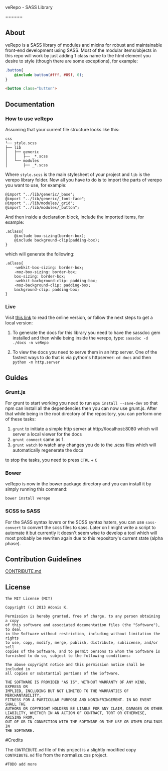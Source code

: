 veRepo - SASS Library

======

## About

veRepo is a SASS library of modules and mixins for robust and maintainable front-end development using SASS. Most of the modular items/objects in this repo will work by just adding 1 class name to the html element you desire to style (though there are some exceptions), for example:

```scss
.button{
	@include button(#fff, #09f, 0);
}
```

```html
<button class="button">
```

## Documentation

### How to use veRepo

Assuming that your current file structure looks like this:

	css
	└── style.scss
	├── lib
	│   ├── generic
	│   │   ├── _*.scss
	│   └── modules
	│       ├── _*.scss

Where `style.scss` is the main stylesheet of your project and `lib` is the verepo library folder. Now all you have to do is to import the parts of verepo you want to use, for example:

	@import "../lib/generic/_base";
	@import "../lib/generic/_font-face";
	@import "../lib/modules/_grid";
	@import "../lib/modules/_button";

And then inside a declaration block, include the imported items, for example:

	.aClass{
		@include box-sizing(border-box);
		@include background-clip(padding-box);
	}

which will generate the following:

	.aClass{
		-webkit-box-sizing: border-box;
		-moz-box-sizing: border-box;
		box-sizing: border-box;
		-webkit-background-clip: padding-box;
		-moz-background-clip: padding-box;
		background-clip: padding-box;
	}

### Live

Visit [this link](http://varemenos.github.io/verepo/docs/) to read the online version, or follow the next steps to get a local version:

1. To generate the docs for this library you need to have the sassdoc gem installed and then while being inside the verepo, type: `sassdoc -d ./docs -n veRepo`

2. To view the docs you need to serve them in an http server. One of the fastest ways to do that is via python's httpserver: `cd docs` and then `python -m http.server`

## Guides

### Grunt.js

For grunt to start working you need to run `npm install --save-dev` so that npm can install all the dependencies then you can now use grunt.js. After that while being in the root directory of the repository, you can perform one of these tasks:

1. `grunt` to initiate a simple http server at http://localhost:8080 which will server a local viewer for the docs
2. `grunt connect` same as 1.
3. `grunt watch` to watch any changes you do to the .scss files which will automatically regenerate the docs

to stop the tasks, you need to press `CTRL` + `C`

### Bower

veRepo is now in the bower package directory and you can install it by simply running this command:

	bower install verepo

### SCSS to SASS

For the SASS syntax lovers or the SCSS syntax haters, you can use `sass-convert` to convert the scss files to sass. Later on I might write a script to automate it but currently it doesn't seem wise to develop a tool which will most probably be rewriten again due to this repository's current state (alpha phase).

## Contribution Guidelines

[CONTRIBUTE.md](CONTRIBUTE.md)

## License

	The MIT License (MIT)

	Copyright (c) 2013 Adonis K.

	Permission is hereby granted, free of charge, to any person obtaining a copy
	of this software and associated documentation files (the "Software"), to deal
	in the Software without restriction, including without limitation the rights
	to use, copy, modify, merge, publish, distribute, sublicense, and/or sell
	copies of the Software, and to permit persons to whom the Software is
	furnished to do so, subject to the following conditions:

	The above copyright notice and this permission notice shall be included in
	all copies or substantial portions of the Software.

	THE SOFTWARE IS PROVIDED "AS IS", WITHOUT WARRANTY OF ANY KIND, EXPRESS OR
	IMPLIED, INCLUDING BUT NOT LIMITED TO THE WARRANTIES OF MERCHANTABILITY,
	FITNESS FOR A PARTICULAR PURPOSE AND NONINFRINGEMENT. IN NO EVENT SHALL THE
	AUTHORS OR COPYRIGHT HOLDERS BE LIABLE FOR ANY CLAIM, DAMAGES OR OTHER
	LIABILITY, WHETHER IN AN ACTION OF CONTRACT, TORT OR OTHERWISE, ARISING FROM,
	OUT OF OR IN CONNECTION WITH THE SOFTWARE OR THE USE OR OTHER DEALINGS IN
	THE SOFTWARE.

#Credits

The `CONTRIBUTE.md` file of this project is a slightly modified copy `CONTRIBUTE.md` file from the normalize.css project.

	#TODO add more
